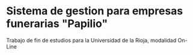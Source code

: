 # Sistema de gestion para empresas funerarias "Papilio"

Trabajo de fin de estudios para la Universidad de la Rioja, modalidad On-Line

